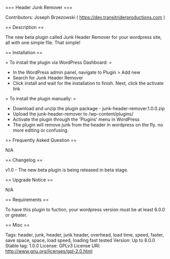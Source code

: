 === Header Junk Remover ===

Contributors: Joseph Brzezowski ( https://dev.transitriderproductions.com )


== Description ==


The new beta plugin called Junk Header Remover for your wordpress site, all with one simple file. That simple!


== Installation ==


= To install the plugin via WordPress Dashboard: =
* In the WordPress admin panel, navigate to Plugin > Add new
* Search for Junk Header Remover
* Click install and wait for the installation to finish. Next, click the activate link

= To install the plugin manually: =
* Download and unzip the plugin package - junk-header-remover.1.0.0.zip
* Upload the junk-header-remover to /wp-content/plugins/
* Activate the plugin through the 'Plugins' menu in WordPress
* The plugin will remove junk from the header in wordpress on the fly. no more editing or confusing.


== Frequently Asked Question ==

N/A


== Changelog ==

v1.0  - The new beta plugin is being released in beta stage.


== Upgrade Notice ==

N/A

== Requirements ==


To have this plugin to fuction, your wordpress version must be at least 6.0.0 or greater.


== Misc ==

Tags: header, junk, header, junk header, overhead, load time, speed, faster, save space, space, load speed, loading fast
tested Version: Up to 6.0.0
Stable tag: 1.0.0
License: GPLv3
License URI: http://www.gnu.org/licenses/gpl-2.0.html
